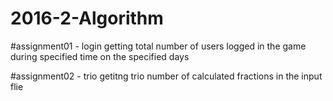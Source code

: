 # 2016-2-Algorithm

#assignment01 - login
  getting total number of users logged in the game during specified time on the specified days

#assignment02 - trio
  getitng trio number of calculated fractions in the input flie
